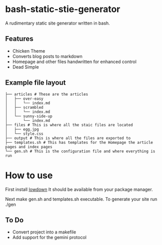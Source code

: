 # bash-static-stie-generator
A rudimentary static site generator written in bash.

## Features

* Chicken Theme
* Converts blog posts to markdown
* Homepage and other files handwritten for enhanced control
* Dead Simple

## Example file layout
```
├── articles # These are the articles
│   ├── over-easy
│   │   └── index.md
│   ├── scrambled
│   │   └── index.md
│   └── sunny-side-up
│       └── index.md
├── files # This is where all the staic files are located
│   ├── egg.jpg
│   └── style.css
├── output # This is where all the files are exported to
├── templates.sh # This has templates for the Homepage the article pages and index pages
└── gen.sh # This is the configuration file and where everything is run
```
# How to use
First install [lowdown](https://kristaps.bsd.lv/lowdown/) It should be available from your package manager.

Next make gen.sh and templates.sh executable.
To generate your site run ./gen

## To Do
* Convert project into a makefile
* Add support for the gemini protocol
